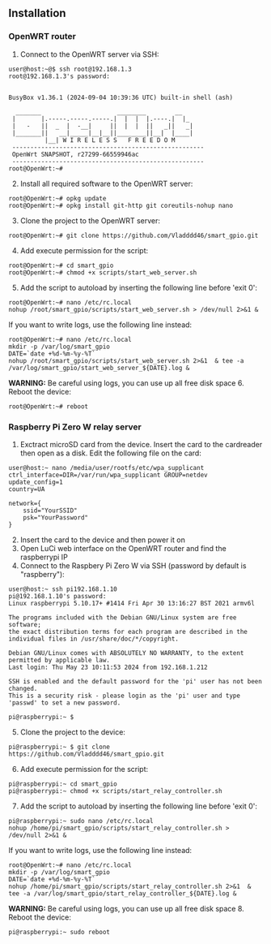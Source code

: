 ## Installation

### OpenWRT router
1. Connect to the OpenWRT server via SSH:
~~~
user@host:~@$ ssh root@192.168.1.3
root@192.168.1.3's password: 


BusyBox v1.36.1 (2024-09-04 10:39:36 UTC) built-in shell (ash)

  _______                     ________        __
 |       |.-----.-----.-----.|  |  |  |.----.|  |_
 |   -   ||  _  |  -__|     ||  |  |  ||   _||   _|
 |_______||   __|_____|__|__||________||__|  |____|
          |__| W I R E L E S S   F R E E D O M
 -----------------------------------------------------
 OpenWrt SNAPSHOT, r27299-66559946ac
 -----------------------------------------------------
root@OpenWrt:~# 

~~~ 
2. Install all required software to the OpenWRT server:
~~~
root@OpenWrt:~# opkg update
root@OpenWrt:~# opkg install git-http git coreutils-nohup nano
~~~
3. Clone the project to the OpenWRT server:
~~~
root@OpenWrt:~# git clone https://github.com/Vladddd46/smart_gpio.git
~~~
4. Add execute permission for the script:
~~~
root@OpenWrt:~# cd smart_gpio
root@OpenWrt:~# chmod +x scripts/start_web_server.sh
~~~
5. Add the script to autoload by inserting the following line before 'exit 0':
~~~
root@OpenWrt:~# nano /etc/rc.local
nohup /root/smart_gpio/scripts/start_web_server.sh > /dev/null 2>&1 &
~~~
If you want to write logs, use the following line instead:
~~~
root@OpenWrt:~# nano /etc/rc.local
mkdir -p /var/log/smart_gpio
DATE=`date +%d-%m-%y-%T`
nohup /root/smart_gpio/scripts/start_web_server.sh 2>&1  & tee -a /var/log/smart_gpio/start_web_server_${DATE}.log &
~~~
**WARNING:** Be careful using logs, you can use up all free disk space
6. Reboot the device:
~~~
root@OpenWrt:~# reboot
~~~

### Raspberry Pi Zero W relay server
1. Exctract microSD card from the device. Insert the card to the cardreader then open as a disk.
Edit the following file on the card:
~~~
user@host:~ nano /media/user/rootfs/etc/wpa_supplicant
ctrl_interface=DIR=/var/run/wpa_supplicant GROUP=netdev
update_config=1
country=UA

network={
	ssid="YourSSID"
	psk="YourPassword"
}
~~~
2. Insert the card to the device and then power it on
3. Open LuCi web interface on the OpenWRT router and find the raspberrypi IP 
4. Connect to the Raspbery Pi Zero W via SSH (password by default is "raspberry"):
~~~
user@host:~ ssh pi192.168.1.10
pi@192.168.1.10's password: 
Linux raspberrypi 5.10.17+ #1414 Fri Apr 30 13:16:27 BST 2021 armv6l

The programs included with the Debian GNU/Linux system are free software;
the exact distribution terms for each program are described in the
individual files in /usr/share/doc/*/copyright.

Debian GNU/Linux comes with ABSOLUTELY NO WARRANTY, to the extent
permitted by applicable law.
Last login: Thu May 23 10:11:53 2024 from 192.168.1.212

SSH is enabled and the default password for the 'pi' user has not been changed.
This is a security risk - please login as the 'pi' user and type 'passwd' to set a new password.

pi@raspberrypi:~ $ 

~~~
5. Clone the project to the device:
~~~
pi@raspberrypi:~ $ git clone https://github.com/Vladddd46/smart_gpio.git
~~~
6. Add execute permission for the script:
~~~
pi@raspberrypi:~ cd smart_gpio
pi@raspberrypi:~ chmod +x scripts/start_relay_controller.sh
~~~
7. Add the script to autoload by inserting the following line before 'exit 0':
~~~
pi@raspberrypi:~ sudo nano /etc/rc.local
nohup /home/pi/smart_gpio/scripts/start_relay_controller.sh > /dev/null 2>&1 &
~~~
If you want to write logs, use the following line instead:
~~~
root@OpenWrt:~# nano /etc/rc.local
mkdir -p /var/log/smart_gpio
DATE=`date +%d-%m-%y-%T`
nohup /home/pi/smart_gpio/scripts/start_relay_controller.sh 2>&1  & tee -a /var/log/smart_gpio/start_relay_controller_${DATE}.log &
~~~
**WARNING:** Be careful using logs, you can use up all free disk space
8. Reboot the device:
~~~
pi@raspberrypi:~ sudo reboot
~~~